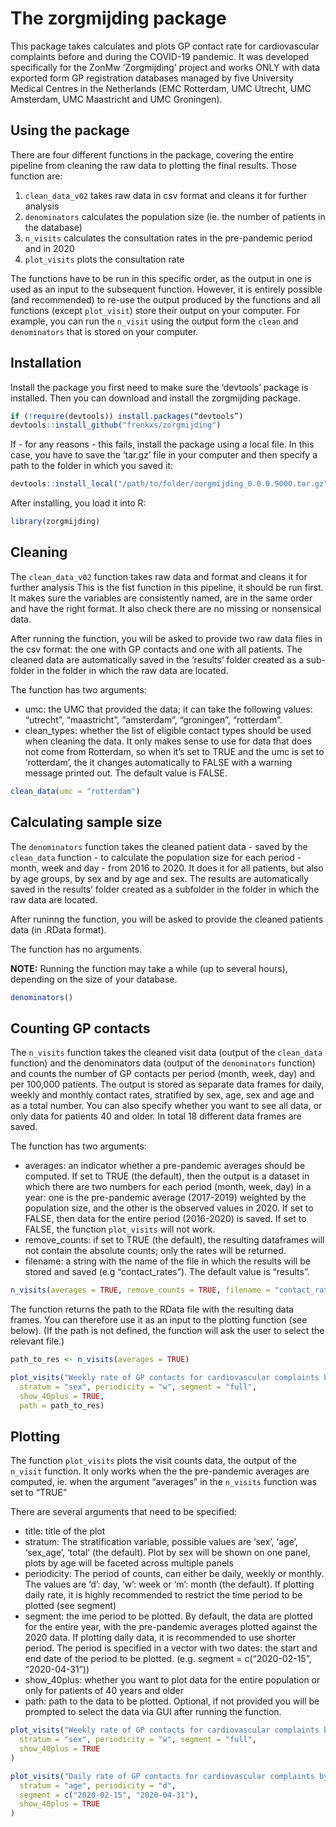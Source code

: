 
<!-- README.md is generated from README.Rmd. Please edit that file -->

# The zorgmijding package

This package takes calculates and plots GP contact rate for
cardiovascular complaints before and during the COVID-19 pandemic. It
was developed specifically for the ZonMw ‘Zorgmijding’ project and works
ONLY with data exported form GP registration databases managed by five
University Medical Centres in the Netherlands (EMC Rotterdam, UMC
Utrecht, UMC Amsterdam, UMC Maastricht and UMC Groningen).

## Using the package

There are four different functions in the package, covering the entire
pipeline from cleaning the raw data to plotting the final results. Those
function are:

1.  `clean_data_v02` takes raw data in csv format and cleans it for
    further analysis
2.  `denominators` calculates the population size (ie. the number of
    patients in the database)
3.  `n_visits` calculates the consultation rates in the pre-pandemic
    period and in 2020
4.  `plot_visits` plots the consultation rate

The functions have to be run in this specific order, as the output in
one is used as an input to the subsequent function. However, it is
entirely possible (and recommended) to re-use the output produced by the
functions and all functions (except `plot_visit`) store their output on
your computer. For example, you can run the `n_visit` using the output
form the `clean` and `denominators` that is stored on your computer.

## Installation

Install the package you first need to make sure the ‘devtools’ package
is installed. Then you can download and install the zorgmijding package.

``` r
if (!require(devtools)) install.packages(“devtools”)
devtools::install_github("frenkxs/zorgmijding")
```

If - for any reasons - this fails, install the package using a local
file. In this case, you have to save the ‘tar.gz’ file in your computer
and then specify a path to the folder in which you saved it:

``` r
devtools::install_local("/path/to/folder/zorgmijding_0.0.0.9000.tar.gz", dependencies = TRUE)
```

After installing, you load it into R:

``` r
library(zorgmijding)
```

## Cleaning

The `clean_data_v02` function takes raw data and format and cleans it
for further analysis This is the fist function in this pipeline, it
should be run first. It makes sure the variables are consistently named,
are in the same order and have the right format. It also check there are
no missing or nonsensical data.

After running the function, you will be asked to provide two raw data
files in the csv format: the one with GP contacts and one with all
patients. The cleaned data are automatically saved in the ‘results’
folder created as a sub-folder in the folder in which the raw data are
located.

The function has two arguments:

-   umc: the UMC that provided the data; it can take the following
    values: “utrecht”, “maastricht”, “amsterdam”, “groningen”,
    “rotterdam”.
-   clean_types: whether the list of eligible contact types should be
    used when cleaning the data. It only makes sense to use for data
    that does not come from Rotterdam, so when it’s set to TRUE and the
    umc is set to ‘rotterdam’, the it changes automatically to FALSE
    with a warning message printed out. The default value is FALSE.

``` r
clean_data(umc = "rotterdam")
```

## Calculating sample size

The `denominators` function takes the cleaned patient data - saved by
the `clean_data` function - to calculate the population size for each
period - month, week and day - from 2016 to 2020. It does it for all
patients, but also by age groups, by sex and by age and sex. The results
are automatically saved in the results’ folder created as a subfolder in
the folder in which the raw data are located.

After runinng the function, you will be asked to provide the cleaned
patients data (in .RData format).

The function has no arguments.

**NOTE:** Running the function may take a while (up to several hours),
depending on the size of your database.

``` r
denominators()
```

## Counting GP contacts

The `n_visits` function takes the cleaned visit data (output of the
`clean_data` function) and the denominators data (output of the
`denominators` function) and counts the number of GP contacts per period
(month, week, day) and per 100,000 patients. The output is stored as
separate data frames for daily, weekly and monthly contact rates,
stratified by sex, age, sex and age and as a total number. You can also
specify whether you want to see all data, or only data for patients 40
and older. In total 18 different data frames are saved.

The function has two arguments:

-   averages: an indicator whether a pre-pandemic averages should be
    computed. If set to TRUE (the default), then the output is a dataset
    in which there are two numbers for each period (month, week, day) in
    a year: one is the pre-pandemic average (2017-2019) weighted by the
    population size, and the other is the observed values in 2020. If
    set to FALSE, then data for the entire period (2016-2020) is saved.
    If set to FALSE, the function `plot_visits` will not work.
-   remove_counts: if set to TRUE (the default), the resulting
    dataframes will not contain the absolute counts; only the rates will
    be returned.
-   filename: a string with the name of the file in which the results
    will be stored and saved (e.g “contact_rates”). The default value is
    “results”.

``` r
n_visits(averages = TRUE, remove_counts = TRUE, filename = "contact_rates")
```

The function returns the path to the RData file with the resulting data
frames. You can therefore use it as an input to the plotting function
(see below). (If the path is not defined, the function will ask the user
to select the relevant file.)

``` r
path_to_res <- n_visits(averages = TRUE)

plot_visits("Weekly rate of GP contacts for cardiovascular complaints by sex",
  stratum = "sex", periodicity = "w", segment = "full",
  show_40plus = TRUE, 
  path = path_to_res)
```

## Plotting

The function `plot_visits` plots the visit counts data, the output of
the `n_visit` function. It only works when the the pre-pandemic averages
are computed, ie. when the argument “averages” in the `n_visits`
function was set to “TRUE”

There are several arguments that need to be specified:

-   title: title of the plot
-   stratum: The stratification variable, possible values are ‘sex’,
    ‘age’, ‘sex_age’, ‘total’ (the default). Plot by sex will be shown
    on one panel, plots by age will be faceted across multiple panels
-   periodicity: The period of counts, can either be daily, weekly or
    monthly. The values are ‘d’: day, ‘w’: week or ‘m’: month (the
    default). If plotting daily rate, it is highly recommended to
    restrict the time period to be plotted (see segment)
-   segment: the ime period to be plotted. By default, the data are
    plotted for the entire year, with the pre-pandemic averages plotted
    against the 2020 data. If plotting daily data, it is recommended to
    use shorter period. The period is specified in a vector with two
    dates: the start and end date of the period to be plotted.
    (e.g. segment = c(“2020-02-15”, “2020-04-31”))
-   show_40plus: whether you want to plot data for the entire population
    or only for patients of 40 years and older
-   path: path to the data to be plotted. Optional, if not provided you
    will be prompted to select the data via GUI after running the
    function.

``` r
plot_visits("Weekly rate of GP contacts for cardiovascular complaints by sex",
  stratum = "sex", periodicity = "w", segment = "full",
  show_40plus = TRUE
)

plot_visits("Daily rate of GP contacts for cardiovascular complaints by age",
  stratum = "age", periodicity = "d",
  segment = c("2020-02-15", "2020-04-31"),
  show_40plus = TRUE
)
```
